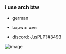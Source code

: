 ### i use arch btw 
- german
- bspwm user

- discord: JusPLP?#3493

![image](https://github.com/JusPLP/JusPLP/assets/106280544/dcd998a0-d5e2-47a0-b32b-c6f221d86d0f)

